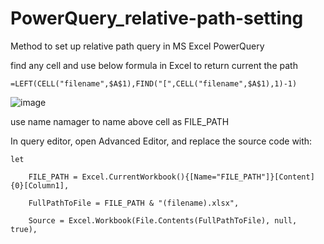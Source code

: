 # PowerQuery_relative-path-setting
Method to set up relative path query in MS Excel PowerQuery

find any cell and use below formula in Excel to return current the path

    =LEFT(CELL("filename",$A$1),FIND("[",CELL("filename",$A$1),1)-1)

![image](https://user-images.githubusercontent.com/117622597/231323028-c147bb83-dc07-42de-86d2-f936b4bc8947.png)

use name namager to name above cell as FILE_PATH

In query editor, open Advanced Editor, and replace the source code with:

    let

        FILE_PATH = Excel.CurrentWorkbook(){[Name="FILE_PATH"]}[Content]{0}[Column1],
    
        FullPathToFile = FILE_PATH & "(filename).xlsx",

        Source = Excel.Workbook(File.Contents(FullPathToFile), null, true),
